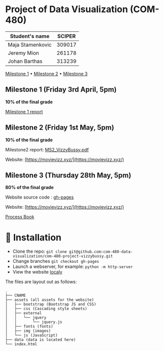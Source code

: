 # Project of Data Visualization (COM-480)

| Student's name | SCIPER |
| -------------- | ------ |
| Maja Stamenkovic | 309017 |
| Jeremy Mion | 261178 |
| Johan Barthas | 313239 |

[Milestone 1](#milestone-1-friday-3rd-april-5pm) • [Milestone 2](#milestone-2-friday-1st-may-5pm) • [Milestone 3](#milestone-3-thursday-28th-may-5pm)

## Milestone 1 (Friday 3rd April, 5pm)

**10% of the final grade**

[Milestone 1 report](https://github.com/com-480-data-visualization/com-480-project-vizzybussy/blob/master/milestone1.md)

## Milestone 2 (Friday 1st May, 5pm)

**10% of the final grade**

Milestone2 report: [MS2_VizzyBussy.pdf](https://github.com/com-480-data-visualization/com-480-project-vizzybussy/blob/master/MS2_VizzyBussy.pdf)

Website: [https://movievizz.xyz/](https://movievizz.xyz/)

## Milestone 3 (Thursday 28th May, 5pm)

**80% of the final grade**

Website source code : [gh-pages](https://github.com/com-480-data-visualization/com-480-project-vizzybussy/tree/gh-pages)

Website: [https://movievizz.xyz/](https://movievizz.xyz/)

[Process Book](https://ih0.redbubble.net/image.901251052.0103/flat,550x550,075,f.u3.jpg)

# 🚀 Installation

* Clone the repo: `git clone git@github.com:com-480-data-visualization/com-480-project-vizzybussy.git`
* Change branches `git checkout gh-pages`
* Launch a webserver, for example: `python -m http-server`
* View the website [localy](http://127.0.0.1:8000)

The files are layout out as follows:
```
.
├── CNAME
├── assets (all assets for the website)
│   ├── bootstrap (Bootstrap JS and CSS)
│   ├── css (Cascading style sheets)
│   ├── external
│   │   └── jquery
│   │       └── jquery.js
│   ├── fonts (fonts)
│   ├── img (images)
│   └── js (JavaScript)
├── data (data is located here)
└── index.html
```

